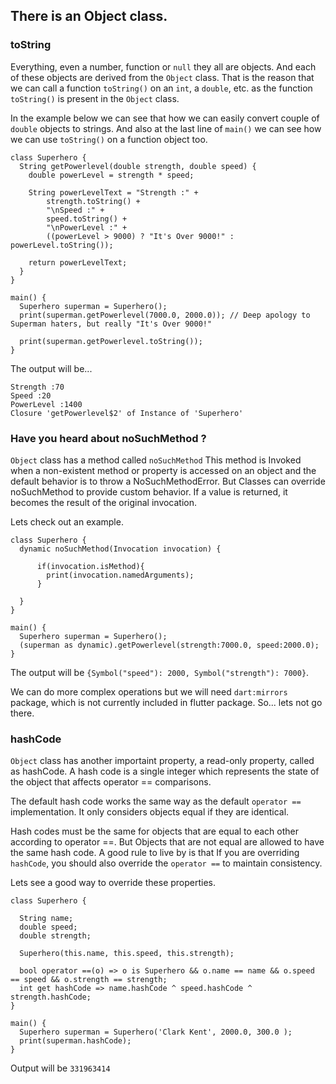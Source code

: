 
## There is an Object class.

### toString

Everything, even a number, function or ```null``` they all are objects. And each of these objects are derived from the ```Object``` class. That is the reason that we can call a function ```toString()``` on an ```int```, a ```double```, etc. as the function ```toString()``` is present in the ```Object``` class.

In the example below we can see that how we can easily convert couple of ```double``` objects to strings. And also at the last line of ```main()``` we can see how we can use ```toString()``` on a function object too.

```
class Superhero {
  String getPowerlevel(double strength, double speed) {
    double powerLevel = strength * speed;

    String powerLevelText = "Strength :" +
        strength.toString() +
        "\nSpeed :" +
        speed.toString() +
        "\nPowerLevel :" +
        ((powerLevel > 9000) ? "It's Over 9000!" : powerLevel.toString());

    return powerLevelText;
  }
}

main() {
  Superhero superman = Superhero();
  print(superman.getPowerlevel(7000.0, 2000.0)); // Deep apology to Superman haters, but really "It's Over 9000!"

  print(superman.getPowerlevel.toString());
}
```

The output will be...
```
Strength :70
Speed :20
PowerLevel :1400
Closure 'getPowerlevel$2' of Instance of 'Superhero'
```


### Have you heard about noSuchMethod ?

```Object``` class has a method called ```noSuchMethod``` This method is Invoked when a non-existent method or property is accessed on an object and the default behavior is to throw a NoSuchMethodError. But Classes can override noSuchMethod to provide custom behavior. If a value is returned, it becomes the result of the original invocation.

Lets check out an example. 

```
class Superhero {
  dynamic noSuchMethod(Invocation invocation) {
    
      if(invocation.isMethod){
        print(invocation.namedArguments);
      }
    
  }
}

main() {
  Superhero superman = Superhero();
  (superman as dynamic).getPowerlevel(strength:7000.0, speed:2000.0);
}
```
The output will be ```{Symbol("speed"): 2000, Symbol("strength"): 7000}```.

We can do more complex operations but we will need ```dart:mirrors``` package, which is not currently included in flutter package. So... lets not go there.

### hashCode 

```Object``` class has another importaint property, a read-only property, called as hashCode. A hash code is a single integer which represents the state of the object that affects operator == comparisons. 

The default hash code works the same way as the default ```operator ==``` implementation. It only considers objects equal if they are identical.

Hash codes must be the same for objects that are equal to each other according to operator ==. But Objects that are not equal are allowed to have the same hash code.
A good rule to live by is that If you are overriding ```hashCode```, you should also override the ```operator ==``` to maintain consistency.

Lets see a good way to override these properties.

```
class Superhero {
  
  String name;
  double speed;
  double strength;
  
  Superhero(this.name, this.speed, this.strength);

  bool operator ==(o) => o is Superhero && o.name == name && o.speed == speed && o.strength == strength;
  int get hashCode => name.hashCode ^ speed.hashCode ^ strength.hashCode;
}

main() {
  Superhero superman = Superhero('Clark Kent', 2000.0, 300.0 );
  print(superman.hashCode);
}
```

Output will be ```331963414```

